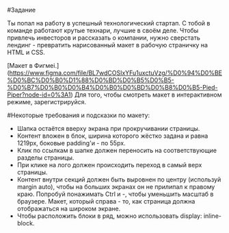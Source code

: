 #Задание

Ты попал на работу в успешный технологический стартап. С тобой в команде работают крутые технари, лучшие в своём деле. Чтобы привлечь инвесторов и рассказать о компании, нужно сверстать лендинг - превратить нарисованный макет в рабочую страничку на HTML и CSS.

[Макет в Фигмеi.] (https://www.figma.com/file/BL7wdCOSIxYFu1uxctuVzg/%D0%94%D0%BE%D0%BC%D0%B0%D1%88%D0%BD%D0%B5%D0%B5-%D0%B7%D0%B0%D0%B4%D0%B0%D0%BD%D0%B8%D0%B5-Pied-Piper?node-id=0%3A1) Для того, чтобы смотреть макет в интерактивном режиме, зарегистрируйся.

#Некоторые требования и подсказки по макету:

   * Шапка остаётся вверху экрана при прокручивании страницы.
   * Контент вложен в блок, ширина которого жёстко задана и равна 1219px, боковые padding'и - по 55px.
   * Клик по ссылкам в шапке должен переносить на соответствующие разделы страницы.
   * При клике на лого должен происходить переход в самый верх страницы.
   * Контент внутри секций должен быть выровнен по центру (используй margin auto), чтобы на больших экранах он не прилипал к правому краю. Попробуй понажимать Ctrl и  -, чтобы уменьшить масштаб в браузере. Макет, который справа - то, как страница должна отображаться на широком экране.
   * Чтобы расположить блоки в ряд, можно использовать display: inline-block.

